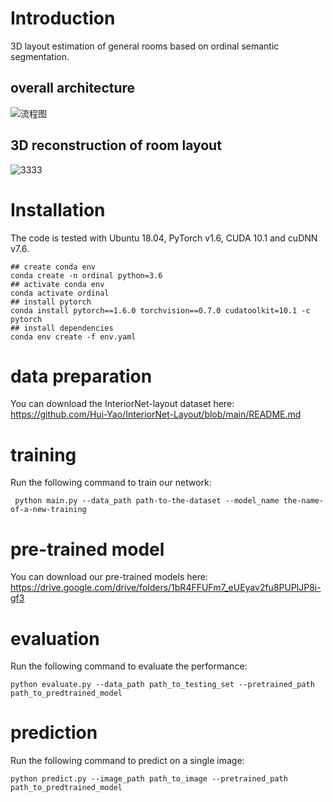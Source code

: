 # Introduction
3D layout estimation of general rooms based on ordinal semantic segmentation.
## overall architecture
![流程图](https://user-images.githubusercontent.com/52377012/162351737-4cc149ce-aa7e-4f57-92fd-c9cb9aded329.PNG)
## 3D reconstruction of room layout
![3333](https://user-images.githubusercontent.com/52377012/162351848-9dead60c-7b03-4f7a-bd29-67a880c574d9.PNG)


# Installation
The code is tested with Ubuntu 18.04, PyTorch v1.6, CUDA 10.1 and cuDNN v7.6.

```
## create conda env
conda create -n ordinal python=3.6
## activate conda env
conda activate ordinal
## install pytorch
conda install pytorch==1.6.0 torchvision==0.7.0 cudatoolkit=10.1 -c pytorch
## install dependencies
conda env create -f env.yaml
```
# data preparation
You can download the InteriorNet-layout dataset here: https://github.com/Hui-Yao/InteriorNet-Layout/blob/main/README.md


# training
Run the following command to train our network:
```
 python main.py --data_path path-to-the-dataset --model_name the-name-of-a-new-training
```
# pre-trained model
You can download our pre-trained models here: https://drive.google.com/drive/folders/1bR4FFUFm7_eUEyav2fu8PUPlJP8i-gf3

# evaluation
Run the following command to evaluate the performance:
```
python evaluate.py --data_path path_to_testing_set --pretrained_path path_to_predtrained_model
```

# prediction
Run the following command to predict on a single image:
```
python predict.py --image_path path_to_image --pretrained_path path_to_predtrained_model
```


